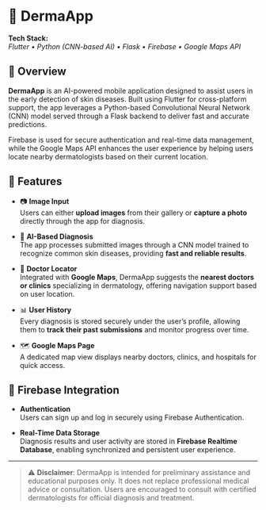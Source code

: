 # 📱 DermaApp

**Tech Stack:**  
*Flutter • Python (CNN-based AI) • Flask • Firebase • Google Maps API*

## 🧠 Overview
**DermaApp** is an AI-powered mobile application designed to assist users in the early detection of skin diseases. Built using Flutter for cross-platform support, the app leverages a Python-based Convolutional Neural Network (CNN) model served through a Flask backend to deliver fast and accurate predictions. 

Firebase is used for secure authentication and real-time data management, while the Google Maps API enhances the user experience by helping users locate nearby dermatologists based on their current location.

## 🚀 Features

- 📷 **Image Input**  
  Users can either **upload images** from their gallery or **capture a photo** directly through the app for diagnosis.

- 🤖 **AI-Based Diagnosis**  
  The app processes submitted images through a CNN model trained to recognize common skin diseases, providing **fast and reliable results**.

- 📍 **Doctor Locator**  
  Integrated with **Google Maps**, DermaApp suggests the **nearest doctors or clinics** specializing in dermatology, offering navigation support based on user location.

- 📊 **User History**  
  Every diagnosis is stored securely under the user’s profile, allowing them to **track their past submissions** and monitor progress over time.

- 🗺️ **Google Maps Page**  
  A dedicated map view displays nearby doctors, clinics, and hospitals for quick access.

## 🔐 Firebase Integration

- **Authentication**  
  Users can sign up and log in securely using Firebase Authentication.

- **Real-Time Data Storage**  
  Diagnosis results and user activity are stored in **Firebase Realtime Database**, enabling synchronized and persistent user experience.

---

> ⚠️ **Disclaimer**: DermaApp is intended for preliminary assistance and educational purposes only. It does not replace professional medical advice or consultation. Users are encouraged to consult with certified dermatologists for official diagnosis and treatment.
